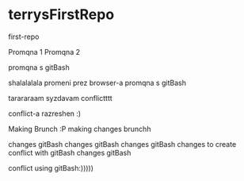 # terrysFirstRepo
first-repo

Promqna 1 
Promqna 2

promqna s gitBash

shalalalala
promeni prez browser-a
promqna s gitBash

tarararaam syzdavam conflictttt

conflict-a razreshen :) 

Making Brunch :P 
making changes brunchh

changes gitBash
changes gitBash
changes gitBash
changes to create conflict with gitBash
changes gitBash

conflict using gitBash:)))))
